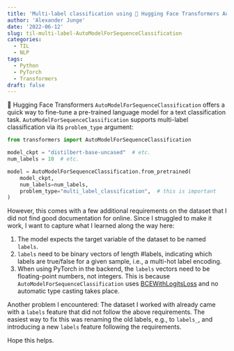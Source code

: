 ```yaml
---
title: 'Multi-label classification using 🤗 Hugging Face Transformers AutoModelForSequenceClassification'
author: 'Alexander Junge'
date: '2022-06-12'
slug: til-multi-label-AutoModelForSequenceClassification
categories:
  - TIL
  - NLP
tags:
  - Python
  - PyTorch
  - Transformers
draft: false
---
```


🤗 Hugging Face Transformers `AutoModelForSequenceClassification` offers a quick way to fine-tune
a pre-trained language model for a text classification task.
`AutoModelForSequenceClassification` supports multi-label classification via its
`problem_type` argument:

```python
from transformers import AutoModelForSequenceClassification

model_ckpt = "distilbert-base-uncased"  # etc.
num_labels = 10  # etc.

model = AutoModelForSequenceClassification.from_pretrained(
    model_ckpt,
    num_labels=num_labels,
    problem_type="multi_label_classification",  # this is important
)
```

However, this comes with a few additional requirements on the dataset that I did not find good documentation for online. 
Since I struggled to make it work, I want to capture what I learned along the way here:

1. The model expects the target variable of the dataset to be named `labels`.
2. `labels` need to be binary vectors of length #labels, indicating which labels are true/false for a given sample, i.e., a multi-hot label encoding.
3. When using PyTorch in the backend, the `labels` vectors need to be floating-point numbers, not integers. This is because `AutoModelForSequenceClassification` uses [BCEWithLogitsLoss](https://pytorch.org/docs/stable/generated/torch.nn.BCEWithLogitsLoss.html?highlight=bce) and no automatic type casting takes place.

Another problem I encountered:
The dataset I worked with already came with a `labels` feature that did not follow the above requirements.
The easiest way to fix this was renaming the old labels, e.g., to `labels_`, and introducing a new `labels` feature
following the requirements.

Hope this helps.
